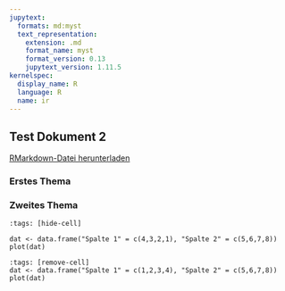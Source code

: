 ```yaml
---
jupytext:
  formats: md:myst
  text_representation:
    extension: .md
    format_name: myst
    format_version: 0.13
    jupytext_version: 1.11.5
kernelspec:
  display_name: R
  language: R
  name: ir
---
```



## Test Dokument 2

<a href=https://raw.githubusercontent.com/Methods-Berlin/RTraining/main/Aufgaben_rmd/test_5.Rmd download=test_5.Rmd>RMarkdown-Datei herunterladen</a>


### Erstes Thema

### Zweites Thema



```{code-cell} r
:tags: [hide-cell]

dat <- data.frame("Spalte 1" = c(4,3,2,1), "Spalte 2" = c(5,6,7,8))
plot(dat)
```



```{code-cell} r
:tags: [remove-cell]
dat <- data.frame("Spalte 1" = c(1,2,3,4), "Spalte 2" = c(5,6,7,8))
plot(dat)
```




